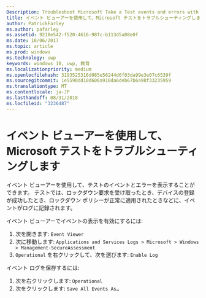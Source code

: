```yaml
---
Description: Troubleshoot Microsoft Take a Test events and errors with the event viewer.
title: イベント ビューアーを使用して、Microsoft テストをトラブルシューティングします。
author: PatrickFarley
ms.author: pafarley
ms.assetid: 9218e542-f520-4616-98fc-b113d5a08e0f
ms.date: 10/06/2017
ms.topic: article
ms.prod: windows
ms.technology: uwp
keywords: windows 10, uwp, 教育
ms.localizationpriority: medium
ms.openlocfilehash: 3193525316d085e56244d6f03da99e3e07c6539f
ms.sourcegitcommit: 1e5590dd10d606a910da6deb67b6a98f33235959
ms.translationtype: MT
ms.contentlocale: ja-JP
ms.lasthandoff: 08/31/2018
ms.locfileid: "3236487"
---
```

# <a name="troubleshoot-microsoft-take-a-test-with-the-event-viewer"></a>イベント ビューアーを使用して、Microsoft テストをトラブルシューティングします

イベント ビューアーを使用して、テストのイベントとエラーを表示することができます。 テストでは、ロックダウン要求を受け取ったとき、デバイスの登録が成功したとき、ロックダウン ポリシーが正常に適用されたときなどに、イベントがログに記録されます。

イベント ビューアーでイベントの表示を有効にするには:
1. 次を開きます:  `Event Viewer`
2. 次に移動します:  `Applications and Services Logs > Microsoft > Windows > Management-SecureAssessment`
3. `Operational` を右クリックして、次を選びます:  `Enable Log`

イベント ログを保存するには:
1. 次を右クリックします:  `Operational`
2. 次をクリックします:  `Save All Events As…`

